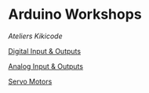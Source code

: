 # Arduino Workshops

*Ateliers Kikicode*

[Digital Input & Outputs](./digitalio.pdf)

[Analog Input & Outputs](./analogio.pdf)

[Servo Motors](./servo.pdf)